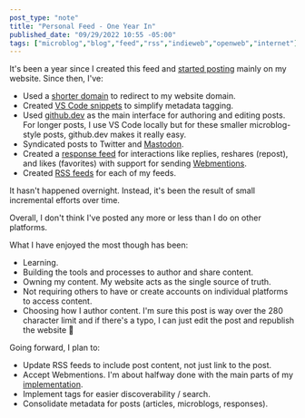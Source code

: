 ```yaml
---
post_type: "note" 
title: "Personal Feed - One Year In"
published_date: "09/29/2022 10:55 -05:00"
tags: ["microblog","blog","feed","rss","indieweb","openweb","internet"]
---
```


It's been a year since I created this feed and [started posting](/notes/hello-world) mainly on my website. Since then, I've:

- Used a [shorter domain](/notes/lqdevme-redirect) to redirect to my website domain.
- Created [VS Code snippets](/posts/automate-yaml-front-matter-vs-code-snippets/) to simplify metadata tagging.
- Used [github.dev](/notes/surface-duo-blogging-github-dev) as the main interface for authoring and editing posts. For longer posts, I use VS Code locally but for these smaller microblog-style posts, github.dev makes it really easy.
- Syndicated posts to Twitter and [Mastodon](/notes/mastodon-posse-enabled).
- Created a [response feed](/feed/responses) for interactions like replies, reshares (repost), and likes (favorites) with support for sending [Webmentions](/notes/webmentions-partially-implemented/). 
- Created [RSS feeds](/feed) for each of my feeds.

It hasn't happened overnight. Instead, it's been the result of small incremental efforts over time.

Overall, I don't think I've posted any more or less than I do on other platforms. 

What I have enjoyed the most though has been:

- Learning.
- Building the tools and processes to author and share content.
- Owning my content. My website acts as the single source of truth. 
- Not requiring others to have or create accounts on individual platforms to access content.
- Choosing how I author content. I'm sure this post is way over the 280 character limit and if there's a typo, I can just edit the post and republish the website :slightly_smiling_face:

Going forward, I plan to: 

- Update RSS feeds to include post content, not just link to the post.
- Accept Webmentions. I'm about halfway done with the main parts of my [implementation](https://github.com/lqdev/luisquintanilla.me/blob/main/_scratch/receive-web-mentions.md).  
- Implement tags for easier discoverability / search. 
- Consolidate metadata for posts (articles, microblogs, responses).